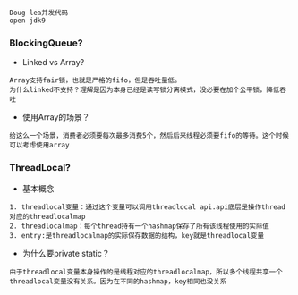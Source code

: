 ```
Doug lea并发代码
open jdk9
```
### BlockingQueue?
- Linked vs Array?

```
Array支持fair锁，也就是严格的fifo，但是吞吐量低。
为什么linked不支持？理解是因为本身已经是读写锁分离模式，没必要在加个公平锁，降低吞吐
```
- 使用Array的场景？

```
给这么一个场景，消费者必须要每次最多消费5个，然后后来线程必须要fifo的等待。这个时候可以考虑使用array
```

### ThreadLocal?
- 基本概念

```
1. threadlocal变量：通过这个变量可以调用threadlocal api.api底层是操作thread对应的threadlocalmap
2. threadlocalmap：每个thread持有一个hashmap保存了所有该线程使用的实际值
3. entry:是threadlocalmap的实际保存数据的结构，key就是threadlocal变量
```

- 为什么要private static？

```
由于threadlocal变量本身操作的是线程对应的threadlocalmap，所以多个线程共享一个threadlocal变量没有关系。因为在不同的hashmap，key相同也没关系
```

